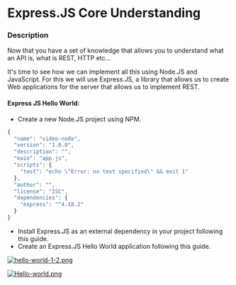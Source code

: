 # Express.JS Core Understanding

### Description

Now that you have a set of knowledge that allows you to understand what an API is, what is REST, HTTP etc...

It's time to see how we can implement all this using Node.JS and JavaScript. For this we will use Express.JS, a library that allows us to create Web applications for the server that allows us to implement REST.

#### Express JS Hello World:

- Create a new Node.JS project using NPM.

``` JavaScript
{
  "name": "video-node",
  "version": "1.0.0",
  "description": "",
  "main": "app.js",
  "scripts": {
    "test": "echo \"Error: no test specified\" && exit 1"
  },
  "author": "",
  "license": "ISC",
  "dependencies": {
    "express": "^4.18.2"
  }
}
```


- Install Express.JS as an external dependency in your project following this guide.
- Create an Express.JS Hello World application following this guide.

[![hello-world-1-2.png](https://i.postimg.cc/mDjRnrxv/hello-world-1-2.png)](https://postimg.cc/9RDvRCQb)

[![Hello-world.png](https://i.postimg.cc/tT374bKk/Hello-world.png)](https://postimg.cc/mzrTmv21)



